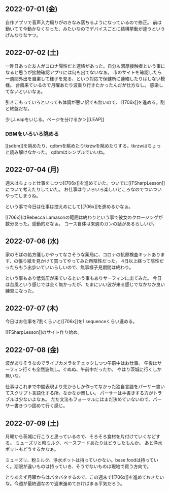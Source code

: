 ## 2022-07-01 (金)

自作アプリで音声入力周りがのきなみ落ちるようになっているので修正。
前は動いてて今動かなくなった、みたいなのでデバイスごとに結構挙動が違うというげんなりなヤツ。

## 2022-07-02 (土)

一昨日あった友人がコロナ陽性だと連絡があった。自分も濃厚接触者という事になると思うが接触確認アプリには何も出てないなぁ。
市のサイトを確認したら一週間外出を自粛して様子を見る、という対応で保健所に連絡したりはしない模様。
台風来ているので月曜あたり波乗り行きたかったんだが仕方なし。
感染してないといいなぁ。

引きこもっていろといっても体調が悪い訳でも無いので、
[[706x]]を進める。割と終盤だな。

少しLeapをいじる。ページを分けるか＞[[LEAP]]

### DBMをいろいろ眺める

[[sdbm]]を眺めたり、qdbmを眺めたりtkrzwを眺めたりする。tkrzwはちょっと読み解けなかった。
qdbmはシンプルでいいね。

## 2022-07-04 (月)

週末はちょっと仕事をしつつ[[706x]]を進めていた。ついでに[[FSharpLesson]]について考えたりしていた。
お仕事は今いろいろ楽しいところなのでついついやってしまうね。

という事で今日は仕事は控えめにして[[706x]]を進めるかなぁ。

[[706x]]はRebecca Lamasonの範囲は終わりという事で彼女のクロージングが数分あった。感動的だなぁ。
コース自体は来週のガンの話があるらしいが。

## 2022-07-06 (水)

家のそばの処方箋しかやってなさそうな薬局に、コロナの抗原検査キットあります、の張り紙を見かけて買ってやってみた所陰性だった。
4日以上経って陰性だったらもう出歩いていいらしいので、無事様子見期間は終わり。

という事もあり低気圧が来ているという事もありサーフィンに出てみた。
今日は台風という感じでは全く無かったが、たまにいい波が来る感じでなかなか良い練習になった。

## 2022-07-07 (木)

今日はお仕事を7割くらいと[[706x]]を1 sequenceくらい進める。

[[FSharpLesson]]のサイト作り始め。

## 2022-07-08 (金)

波がありそうなのでライブカメラをチェックしつつ午前中はお仕事。
午後はサーフィン行くも全然波無し。ぐぬぬ、午前中だったか。
やはり茨城に行くしか無いな。

仕事はこれまで中間表現より先からしか作ってなかった独自言語をパーサー書いてスクリプト言語化する所。なかなか楽しい。
パーサーは手書きする方がトラブルは少ないよなぁ。
ただ文法もフォーマルにはまだ決めていないので、パーサー書きつつ固めて行く感じ。

## 2022-07-09 (土)

月曜から茨城に行こうと思っているので、そろそろ食材を片付けていくなどする。
ミューズリと粉ミルク、ベースフードあたりはどうしたもんか。
あと浄水ポットもどうするかなぁ。

ミューズリ、粉ミルク、浄水ポットは持っていかない。base foodは持っていく。期限が違いものは持っていき、そうでないものは現地で買う方向で。

とりあえず月曜からはバタバタするので、この週末で[[706x]]を進めておきたいな。今週が最終週なので週末進めておけばまぁ平気だろう。